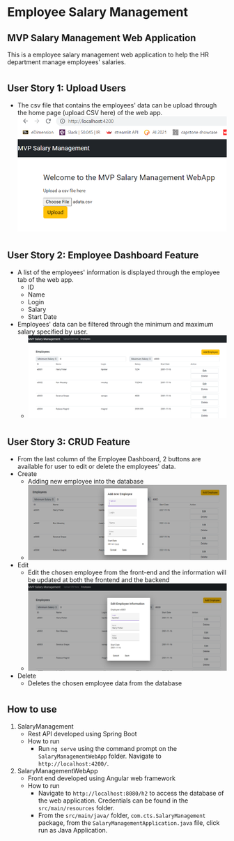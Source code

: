 # Employee Salary Management

## MVP Salary Management Web Application
This is a employee salary management web application to help the HR department manage employees' salaries.

#

## User Story 1: Upload Users
- The csv file that contains the employees' data can be upload through the home page (upload CSV here) of the web app.
![upload](./pics/uploadfile.PNG)

#

## User Story 2: Employee Dashboard Feature
- A list of the employees' information is displayed through the employee tab of the web app.
    - ID
    - Name
    - Login
    - Salary
    - Start Date
- Employees' data can be filtered through the minimum and maximum salary specified by user.
    - ![emptable](./pics/emptable.PNG)
# 

## User Story 3: CRUD Feature
- From the last column of the Employee Dashboard, 2 buttons are available for user to edit or delete the employees' data.
- Create
    - Adding new employee into the database
    - ![addemp](./pics/addemp.PNG)
- Edit
    - Edit the chosen employee from the front-end and the information will be updated at both the frontend and the backend
    - ![editemp](./pics/editemp.PNG)
- Delete
    - Deletes the chosen employee data from the database
#

## How to use
1. SalaryManagement 
    - Rest API developed using Spring Boot
    - How to run
        - Run `ng serve` using the command prompt on the ```SalaryManagementWebApp``` folder. Navigate to `http://localhost:4200/`.
2. SalaryManagementWebApp
    - Front end developed using Angular web framework
    - How to run
        - Navigate to `http://localhost:8080/h2` to access the database of the web application. Credentials can be found in the ```src/main/resources``` folder.
        - From the ```src/main/java/``` folder, ```com.cts.SalaryManagement``` package, from the ```SalaryManagementApplication.java``` file, click run as Java Application.

